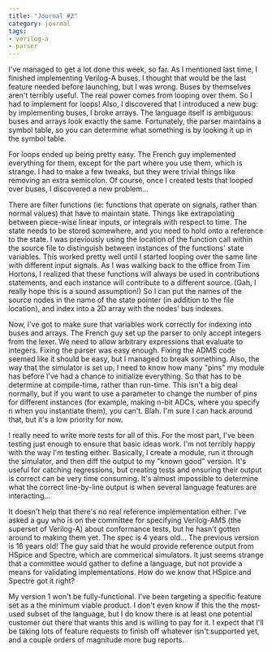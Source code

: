 ```yaml
---
title: "Journal #2"
category: journal
tags:
- verilog-a
- parser
---
```



I've managed to get a lot done this week, so far. As I mentioned last time, I finished implementing Verilog-A buses. I thought that would be the last feature needed before launching, but I was wrong. Buses by themselves aren't terribly useful. The real power comes from looping over them. So I had to implement for loops! Also, I discovered that I introduced a new bug: by implementing buses, I broke arrays. The language itself is ambiguous: buses and arrays look exactly the same. Fortunately, the parser maintains a symbol table, so you can determine what something is by looking it up in the symbol table.

For loops ended up being pretty easy. The French guy implemented everything for them, except for the part where you use them, which is strange. I had to make a few tweaks, but they were trivial things like removing an extra semicolon. Of course, once I created tests that looped over buses, I discovered a new problem...

There are filter functions (ie: functions that operate on signals, rather than normal values) that have to maintain state. Things like extrapolating between piece-wise linear inputs, or integrals with respect to time. The state needs to be stored somewhere, and you need to hold onto a reference to the state. I was previously using the location of the function call within the source file to distinguish between instances of the functions' state variables. This worked pretty well until I started looping over the same line with different input signals. As I was walking back to the office from Tim Hortons, I realized that these functions will always be used in contributions statements, and each instance will contribute to a different source. (Gah, I really hope this is a sound assumption!) So I can put the names of the source nodes in the name of the state pointer (in addition to the file location), and index into a 2D array with the nodes' bus indexes.

Now, I've got to make sure that variables work correctly for indexing into buses and arrays. The French guy set up the parser to only accept integers from the lexer. We need to allow arbitrary expressions that evaluate to integers. Fixing the parser was easy enough. Fixing the ADMS code seemed like it should be easy, but I managed to break something. Also, the way that the simulator is set up, I need to know how many "pins" my module has before I've had a chance to initialize everything. So that has to be determine at compile-time, rather than run-time. This isn't a big deal normally, but if you want to use a parameter to change the number of pins for different instances (for example, making n-bit ADCs, where you specify n when you instantiate them), you can't. Blah. I'm sure I can hack around that, but it's a low priority for now.

I really need to write more tests for all of this. For the most part, I've been testing just enough to ensure that basic ideas work. I'm not terribly happy with the way I'm testing either. Basically, I create a module, run it through the simulator, and then diff the output to my "known good" version. It's useful for catching regressions, but creating tests and ensuring their output is correct can be very time consuming. It's almost impossible to determine what the correct line-by-line output is when several language features are interacting...

It doesn't help that there's no real reference implementation either. I've asked a guy who is on the committee for specifying Verilog-AMS (the superset of Verilog-A) about conformance tests, but he hasn't gotten around to making them yet. The spec is 4 years old... The previous version is 16 years old! The guy said that he would provide reference output from HSpice and Spectre, which are commerical simulators. It just seems strange that a committee would gather to define a language, but not provide a means for validating implementations. How do we know that HSpice and Spectre got it right?

My version 1 won't be fully-functional. I've been targeting a specific feature set as a the minimum viable product. I don't even know if this the the most-used subset of the language, but I do know there is at least one potential customer out there that wants this and is willing to pay for it. I expect that I'll be taking lots of feature requests to finish off whatever isn't supported yet, and a couple orders of magnitude more bug reports.
